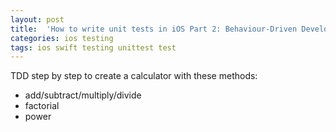 ```yaml
---
layout: post
title:  'How to write unit tests in iOS Part 2: Behaviour-Driven Development (BDD)'
categories: ios testing
tags: ios swift testing unittest test
---
```


TDD step by step to create a calculator with these methods:

* add/subtract/multiply/divide
* factorial
* power

